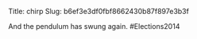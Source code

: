 Title: chirp
Slug: b6ef3e3df0fbf8662430b87f897e3b3f

And the pendulum has swung again. #Elections2014

